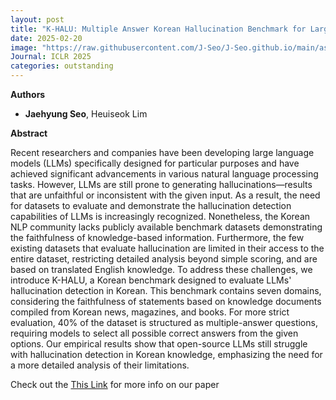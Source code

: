 ```yaml
---
layout: post
title: "K-HALU: Multiple Answer Korean Hallucination Benchmark for Large Language Models"
date: 2025-02-20
image: "https://raw.githubusercontent.com/J-Seo/J-Seo.github.io/main/assets/img/iclr2025.png"
Journal: ICLR 2025
categories: outstanding
---
```



**Authors**
- **Jaehyung Seo**, Heuiseok Lim

**Abstract**

Recent researchers and companies have been developing large language models (LLMs) specifically designed for particular purposes and have achieved significant advancements in various natural language processing tasks. However, LLMs are still prone to generating hallucinations—results that are unfaithful or inconsistent with the given input. As a result, the need for datasets to evaluate and demonstrate the hallucination detection capabilities of LLMs is increasingly recognized. Nonetheless, the Korean NLP community lacks publicly available benchmark datasets demonstrating the faithfulness of knowledge-based information. Furthermore, the few existing datasets that evaluate hallucination are limited in their access to the entire dataset, restricting detailed analysis beyond simple scoring, and are based on translated English knowledge. To address these challenges, we introduce K-HALU, a Korean benchmark designed to evaluate LLMs' hallucination detection in Korean. This benchmark contains seven domains, considering the faithfulness of statements based on knowledge documents compiled from Korean news, magazines, and books. For more strict evaluation, 40% of the dataset is structured as multiple-answer questions, requiring models to select all possible correct answers from the given options. Our empirical results show that open-source LLMs still struggle with hallucination detection in Korean knowledge, emphasizing the need for a more detailed analysis of their limitations.

Check out the [This Link][DOI] for more info on our paper

[DOI]: TBD

